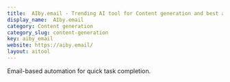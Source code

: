 ```yaml
---
title:  AIby.email - Trending AI tool for Content generation and best alternatives
display_name:  AIby.email
category: Content generation
category_slug: content-generation
key: aiby_email
website: https://aiby.email/
layout: aitool
---
```


Email-based automation for quick task completion.
